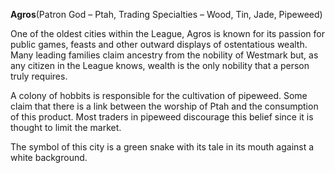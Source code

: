 **Agros**\(Patron God – Ptah, Trading Specialties – Wood, Tin, Jade, Pipeweed\)

One of the oldest cities within the League, Agros is known for its passion for public games, feasts and other outward displays of ostentatious wealth. Many leading families claim ancestry from the nobility of Westmark but, as any citizen in the League knows, wealth is the only nobility that a person truly requires.

A colony of hobbits is responsible for the cultivation of pipeweed. Some claim that there is a link between the worship of Ptah and the consumption of this product. Most traders in pipeweed discourage this belief since it is thought to limit the market.

The symbol of this city is a green snake with its tale in its mouth against a white background.

